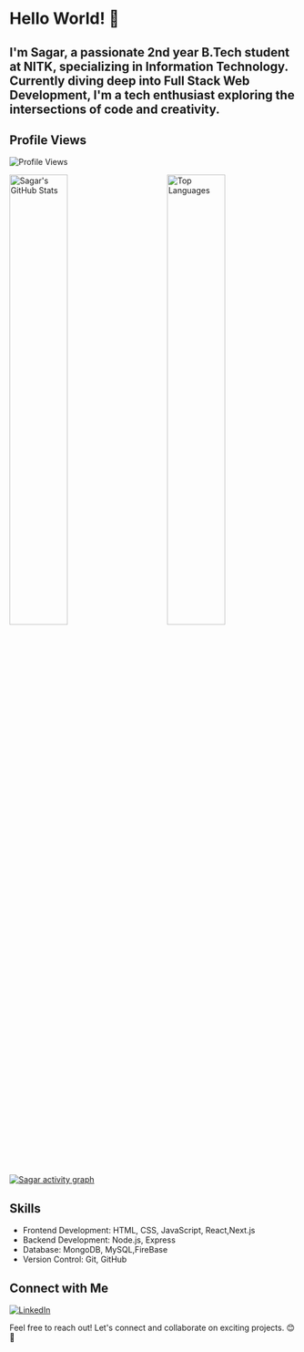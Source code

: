 # Hello World! 👋

## **I'm Sagar, a passionate 2nd year B.Tech student at NITK, specializing in Information Technology. Currently diving deep into Full Stack Web Development, I'm a tech enthusiast exploring the intersections of code and creativity.**


## Profile Views
![Profile Views](https://komarev.com/ghpvc/?username=Sagarshivalingappaathani&color=blueviolet)

<div>
  <img src="https://github-readme-stats.vercel.app/api?username=Sagarshivalingappaathani&show_icons=true&theme=tokyonight&hide_rank=true&count_private=true" alt="Sagar's GitHub Stats" width="45%" align="left">
  <img src="https://github-readme-stats.vercel.app/api/top-langs/?username=Sagarshivalingappaathani&layout=compact&theme=tokyonight" alt="Top Languages" width="45%" align="right">
</div>



[![Sagar activity graph](https://github-readme-activity-graph.vercel.app/graph?username=Sagarshivalingappaathani&theme=github-dark-dimmed&custom_title=this.Sag@0418's%20Activity%20Graph&hide_border=true)](https://github.com/Sagarshivalingappaathani)



## Skills
- Frontend Development: HTML, CSS, JavaScript, React,Next.js
- Backend Development: Node.js, Express
- Database: MongoDB, MySQL,FireBase
- Version Control: Git, GitHub

## Connect with Me
[![LinkedIn](https://img.shields.io/badge/LinkedIn-Sagar-blue?style=flat-square&logo=linkedin)](https://www.linkedin.com/in/sagar-athani-4a5931251/)

Feel free to reach out! Let's connect and collaborate on exciting projects. 😊🚀
